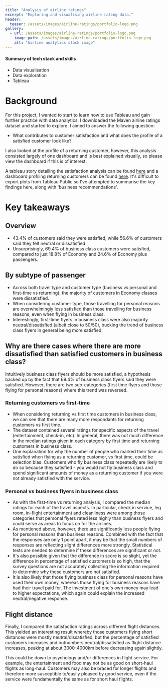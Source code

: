 ```yaml
---
title: "Analysis of airline ratings"
excerpt: "Exploring and visualising airline rating data."
header:
  teaser: /assets/images/airline-ratings/portfolio-logo.png
gallery:
  - url: /assets/images/airline-ratings/portfolio-logo.png
    image_path: /assets/images/airline-ratings/portfolio-logo.png
    alt: "Airline analytics stock image"
---
```


<!--{% include gallery caption="This is a sample gallery to go along with this case study." %} -->
<!-- # Table of contents -->


#### Summary of tech stack and skills
* Data visualisation
* Data exploration
* Tableau

# Background
For this project, I wanted to start to learn how to use Tableau and gain further practice with data analytics. I downloaded the Maven airline ratings dataset and started to explore. I aimed to answer the following question:
* What contributes to customer satisfaction and what does the profile of a satisfied customer look like?

I also looked at the profile of a returning customer, however, this analysis consisted largely of one dashboard and is best explained visually, so please view the dashboard if this is of interest.

A tableau story detailing the satisfaction analysis can be found [here](https://public.tableau.com/shared/JKPWBPMMC?:display_count=n&:origin=viz_share_link) and a dashboard profiling returning customers can be found [here](https://public.tableau.com/app/profile/chris7651/viz/AirlineSatisfactionAnalysis/AirlineRatingsAnalysis). It's difficult to export plots from Tableau Public so I've attempted to summarise the key findings here, along with 'business recommendations'.

# Key takeaways
## Overview
* 43.4% of customers said they were satisfied, while 56.6% of customers said they felt neutral or dissatisfied.
* Unsurprisingly, 69.4% of business class customers were satisfied, compared to just 18.8% of Economy and 24.6% of Economy plus passengers.

## By subtype of passenger
* Across both travel type and customer type (business vs personal and first-time vs returning), the majority of customers in Economy classes were dissatisfied.
* When considering customer type, those travelling for personal reasons are overwhelmingly less satisfied than those travelling for business reasons, even when flying in business class.
* Interestingly, first-time flyers in business class were also majority neutral/dissatisfied (albeit close to 50/50), bucking the trend of business class flyers in general being more satisfied.


## Why are there cases where there are more dissatisfied than satisfied customers in business class?
Intuitively business class flyers should be more satisfied, a hypothesis backed up by the fact that 69.4% of business class flyers said they were satisfied. However, there are two sub-categories (first time flyers and those flying for personal reasons) where this trend was reversed.

### Returning customers vs first-time
* When considering returning vs first time customers in business class, we can see that there are many more respondants for returning customers vs first time. 
* The dataset contained several ratings for specific aspects of the travel (entertainment, check-in, etc). In general, there was not much difference in the median ratings given in each category by first time and returning customers in business class. 
* One explanation for why the number of people who marked their time as satisfied when flying as a returning customer, vs first time, could be selection bias. Customers who fly business class repeatedly are likely to do so because they satisfied - you would not fly business class and spend significant amounts of money as a returning customer if you were not already satisfied with the service.

### Personal vs business flyers in business class
* As with the first-time vs returning analysis, I compared the median ratings for each of the travel aspects. In particular, check in service, leg room, in-flight entertainment and cleanliness were among those categories that personal flyers rated less highly than business flyers and could serve as areas to focus on for the airlines.
* As mentioned above, however, there are significantly less people flying for personal reasons than business reasons. Combined with the fact that the responses are only 1 point apart, it may be that the small numbers of responses are reflecting slight differences more strongly. Statistical tests are needed to determine if these differences are significant or not. 
* It's also possible given that the difference in score is so slight, yet the difference in percentage of satisfied customers is so high, that the survey questions are not accurately collecting the information required to determine why these customers are not satisfied.
* It is also likely that those flying business class for personal reasons have used their own money, whereas those flying for business reasons have had their travel paid for. The investment of one's own money may lead to higher expectations, which again could explain the increased neutral/negative response. 

## Flight distance
Finally, I compared the satisfaction ratings across different flight distances. This yielded an interesting result whereby those customers flying short distances were mostly neutral/dissatisfied, but the percentage of satisfied customers increases and outnumbers neutral/dissatisfied as flight distance increases, peaking at about 3000-4000km before decreasing again slightly.

This could be down to psychology and/or differences in flight service. For example, the entertainment and food may not be as good on short-haul flights as long-haul. Customers may also be braced for longer flights and therefore more susceptible to/easily pleased by good service, even if the service were fundamentally the same as for short haul flights.